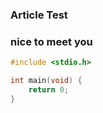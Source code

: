 ### Article Test

### nice to meet you

```c
#include <stdio.h>

int main(void) {
    return 0;
}
```
